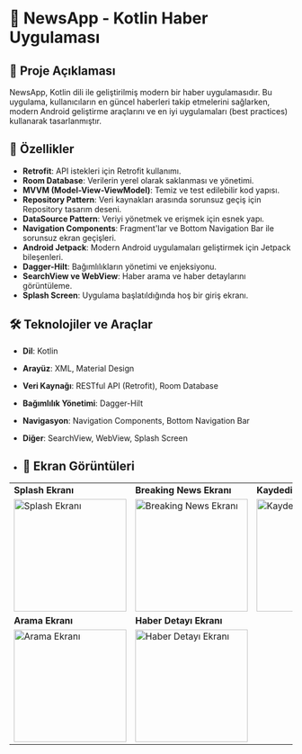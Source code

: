# 📱 NewsApp - Kotlin Haber Uygulaması
## 📖 Proje Açıklaması
NewsApp, Kotlin dili ile geliştirilmiş modern bir haber uygulamasıdır. Bu uygulama, kullanıcıların en güncel haberleri takip etmelerini sağlarken, modern Android geliştirme araçlarını ve en iyi uygulamaları (best practices) kullanarak tasarlanmıştır.

## 🚀 Özellikler

- **Retrofit**: API istekleri için Retrofit kullanımı.
- **Room Database**: Verilerin yerel olarak saklanması ve yönetimi.
- **MVVM (Model-View-ViewModel)**: Temiz ve test edilebilir kod yapısı.
- **Repository Pattern**: Veri kaynakları arasında sorunsuz geçiş için Repository tasarım deseni.
- **DataSource Pattern**: Veriyi yönetmek ve erişmek için esnek yapı.
- **Navigation Components**: Fragment'lar ve Bottom Navigation Bar ile sorunsuz ekran geçişleri.
- **Android Jetpack**: Modern Android uygulamaları geliştirmek için Jetpack bileşenleri.
- **Dagger-Hilt**: Bağımlılıkların yönetimi ve enjeksiyonu.
- **SearchView ve WebView**: Haber arama ve haber detaylarını görüntüleme.
- **Splash Screen**: Uygulama başlatıldığında hoş bir giriş ekranı.

## 🛠️ Teknolojiler ve Araçlar

- **Dil**: Kotlin
- **Arayüz**: XML, Material Design
- **Veri Kaynağı**: RESTful API (Retrofit), Room Database
- **Bağımlılık Yönetimi**: Dagger-Hilt
- **Navigasyon**: Navigation Components, Bottom Navigation Bar
- **Diğer**: SearchView, WebView, Splash Screen

- ## 📸 Ekran Görüntüleri

<div align="center">
  <table>
    <tr>
      <td><b>Splash Ekranı</b></td>
      <td><b>Breaking News Ekranı</b></td>
      <td><b>Kaydedilenler Ekranı</b></td>
    </tr>
    <tr>
      <td><img src="https://github.com/user-attachments/assets/5d80f794-6e75-468b-bfb2-df0e7ae94b81" alt="Splash Ekranı" width="200"/></td>
      <td><img src="https://github.com/user-attachments/assets/be732c44-563c-4c23-b400-af81466c15b5" alt="Breaking News Ekranı" width="200"/></td>
      <td><img src="https://github.com/user-attachments/assets/43595c5a-d725-4ffa-b9ed-c810f3fc713f" alt="Kaydedilenler Ekranı" width="200"/></td>
    </tr>
    <tr>
      <td><b>Arama Ekranı</b></td>
      <td><b>Haber Detayı Ekranı</b></td>
    </tr>
    <tr>
      <td><img src="https://github.com/user-attachments/assets/50ad4e2d-b8bf-4eee-af55-21d2da60b97d" alt="Arama Ekranı" width="200"/></td>
      <td><img src="https://github.com/user-attachments/assets/8fc20e28-6b4a-43fa-b576-586e278f4e89" alt="Haber Detayı Ekranı" width="200"/></td>
    </tr>
  </table>
</div>

